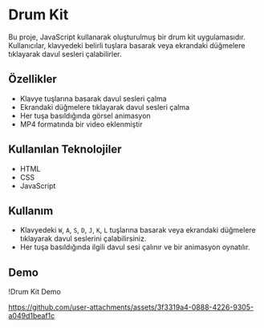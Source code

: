 # Drum Kit

Bu proje, JavaScript kullanarak oluşturulmuş bir drum kit uygulamasıdır. Kullanıcılar, klavyedeki belirli tuşlara basarak veya ekrandaki düğmelere tıklayarak davul sesleri çalabilirler.

## Özellikler

- Klavye tuşlarına basarak davul sesleri çalma
- Ekrandaki düğmelere tıklayarak davul sesleri çalma
- Her tuşa basıldığında görsel animasyon
- MP4 formatında bir video eklenmiştir

## Kullanılan Teknolojiler

- HTML
- CSS
- JavaScript

## Kullanım

- Klavyedeki `W`, `A`, `S`, `D`, `J`, `K`, `L` tuşlarına basarak veya ekrandaki düğmelere tıklayarak davul seslerini çalabilirsiniz.
- Her tuşa basıldığında ilgili davul sesi çalınır ve bir animasyon oynatılır.

## Demo

!Drum Kit Demo

https://github.com/user-attachments/assets/3f3319a4-0888-4226-9305-a049d1beaf1c

